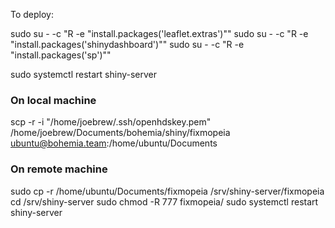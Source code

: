 To deploy:

sudo su - -c "R -e \"install.packages('leaflet.extras')\""
sudo su - -c "R -e \"install.packages('shinydashboard')\""
sudo su - -c "R -e \"install.packages('sp')\""

sudo systemctl restart shiny-server


### On local machine

scp -r -i "/home/joebrew/.ssh/openhdskey.pem" /home/joebrew/Documents/bohemia/shiny/fixmopeia ubuntu@bohemia.team:/home/ubuntu/Documents


### On remote machine

sudo cp -r /home/ubuntu/Documents/fixmopeia /srv/shiny-server/fixmopeia
cd /srv/shiny-server
sudo chmod -R 777 fixmopeia/
sudo systemctl restart shiny-server

